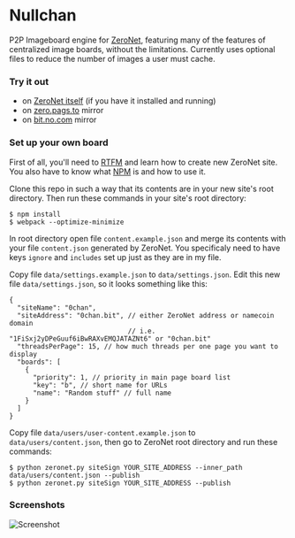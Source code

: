 # Nullchan

P2P Imageboard engine for [ZeroNet](https://github.com/HelloZeroNet/ZeroNet), featuring many of the features of centralized image boards, without the limitations. Currently uses optional files to reduce the number of images a user must cache. 

### Try it out

* on [ZeroNet itself](http://127.0.0.1:43110/0chan.bit) (if you have it installed and running)
* on [zero.pags.to](http://zero.pags.to:43110/0chan.bit) mirror
* on [bit.no.com](http://bit.no.com:43110/0chan.bit) mirror

### Set up your own board

First of all, you'll need to [RTFM](http://zeronet.readthedocs.org/en/latest/using_zeronet/create_new_site/) and learn how to create new ZeroNet site. You also have to know  what [NPM](https://www.npmjs.com/) is and how to use it.

Clone this repo in such a way that its contents are in your new site's root directory. Then run these commands in your site's root directory:

    $ npm install
    $ webpack --optimize-minimize

In root directory open file `content.example.json` and merge its contents with your file `content.json` generated by ZeroNet. You specificaly need to have keys `ignore` and `includes` set up just as they are in my file. 

Copy file `data/settings.example.json` to `data/settings.json`. Edit this new file `data/settings.json`, so it looks something like this: 

    {
      "siteName": "0chan", 
      "siteAddress": "0chan.bit", // either ZeroNet address or namecoin domain
                                  // i.e. "1FiSxj2yDPeGuuf6iBwRAXvEMQJATAZNt6" or "0chan.bit"
      "threadsPerPage": 15, // how much threads per one page you want to display
      "boards": [ 
        {
          "priority": 1, // priority in main page board list
          "key": "b", // short name for URLs
          "name": "Random stuff" // full name 
        }
      ]
    }

Copy file `data/users/user-content.example.json` to `data/users/content.json`, then go to ZeroNet root directory and run these commands:

    $ python zeronet.py siteSign YOUR_SITE_ADDRESS --inner_path data/users/content.json --publish
    $ python zeronet.py siteSign YOUR_SITE_ADDRESS --publish


### Screenshots

![Screenshot](http://i.imgur.com/xCsMjjE.png)
